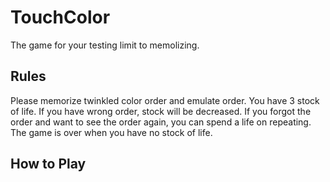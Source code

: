 # TouchColor
The game for your testing limit to memolizing.

## Rules
Please memorize twinkled color order and emulate order.
You have 3 stock of life.
If you have wrong order, stock will be decreased.
If you forgot the order and want to see the order again,
you can spend a life on repeating.
The game is over when you have no stock of life.

## How to Play

